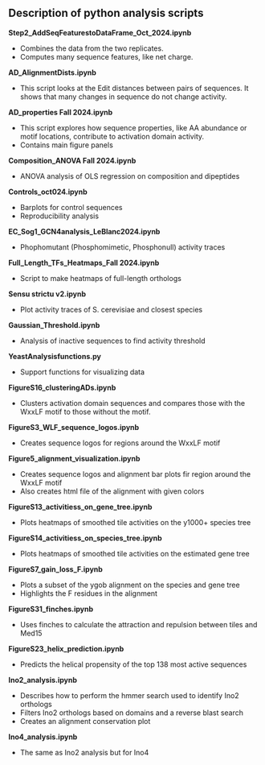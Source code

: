 ## Description of python analysis scripts

**Step2_AddSeqFeaturestoDataFrame_Oct_2024.ipynb**
- Combines the data from the two replicates.
- Computes many sequence features, like net charge.


**AD_AlignmentDists.ipynb**
- This script looks at the Edit distances between pairs of sequences. It shows that many changes in sequence do not change activity.


**AD_properties Fall 2024.ipynb**
- This script explores how sequence properties, like AA abundance or motif locations, contribute to activation domain activity.
- Contains main figure panels


**Composition_ANOVA Fall 2024.ipynb**
- ANOVA analysis of OLS regression on composition and dipeptides


**Controls_oct024.ipynb**
- Barplots for control sequences
- Reproducibility analysis

**EC_Sog1_GCN4analysis_LeBlanc2024.ipynb**
- Phophomutant (Phosphomimetic, Phosphonull) activity traces

**Full_Length_TFs_Heatmaps_Fall 2024.ipynb**
- Script to make heatmaps of full-length orthologs 


**Sensu strictu v2.ipynb**
- Plot activity traces of S. cerevisiae and closest species


**Gaussian_Threshold.ipynb**
- Analysis of inactive sequences to find activity threshold


**YeastAnalysisfunctions.py**
- Support functions for visualizing data

**FigureS16_clusteringADs.ipynb**
- Clusters activation domain sequences and compares those with the WxxLF motif to those without the motif.

**FigureS3_WLF_sequence_logos.ipynb**
- Creates sequence logos for regions around the WxxLF motif

**Figure5_alignment_visualization.ipynb**
- Creates sequence logos and alignment bar plots fir region around the WxxLF motif
- Also creates html file of the alignment with given colors

**FigureS13_activitiess_on_gene_tree.ipynb**
- Plots heatmaps of smoothed tile activities on the y1000+ species tree

**FigureS14_activitiess_on_species_tree.ipynb**
- Plots heatmaps of smoothed tile activities on the estimated gene tree

**FigureS7_gain_loss_F.ipynb**
- Plots a subset of the ygob alignment on the species and gene tree
- Highlights the F residues in the alignment

**FigureS31_finches.ipynb**
- Uses finches to calculate the attraction and repulsion between tiles and Med15

**FigureS23_helix_prediction.ipynb**
- Predicts the helical propensity of the top 138 most active sequences

**Ino2_analysis.ipynb**
- Describes how to perform the hmmer search used to identify Ino2 orthologs
- Filters Ino2 orthologs based on domains and a reverse blast search
- Creates an alignment conservation plot

**Ino4_analysis.ipynb**
- The same as Ino2 analysis but for Ino4
